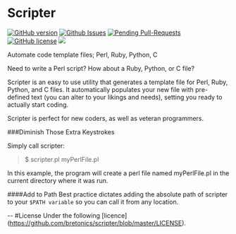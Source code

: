 Scripter 
===
[![GitHub version](https://badge.fury.io/gh/bretonics%2Fscripter.svg)](http://badge.fury.io/gh/bretonics%2Fscripter)
[![Github Issues](http://githubbadges.herokuapp.com/bretonics/scripter/issues.svg)](https://github.com/bretonics/scripter/issues)
[![Pending Pull-Requests](http://githubbadges.herokuapp.com/bretonics/scripter/pulls.svg)](https://github.com/bretonics/scripter/pulls)
[![GitHub license](https://img.shields.io/badge/License-GPL2-blue.svg)](http://www.gnu.org/licenses/gpl-2.0.html)
![](https://reposs.herokuapp.com/?path=bretonics/scripter&color=orange)



Automate code template files; Perl, Ruby, Python, C

Need to write a Perl script? How about a Ruby, Python, or C file?

Scripter is an easy  to use utility that generates a template file for Perl, Ruby, Python, and C files. It automatically populates your new file with pre-defined text (you can alter to your likings and needs), setting you ready to actually start coding.

Scripter is perfect for new coders, as well as veteran programmers.

###Diminish Those Extra Keystrokes

Simply call scripter:
>$ scripter.pl myPerlFile.pl

In this example, the program will create a perl file named myPerlFile.pl in the current directory where it was run.

####Add to Path
Best practice dictates adding the absolute path of scripter to your `$PATH variable` so you can call it from any location.

--
#License
Under the following [licence] (https://github.com/bretonics/scripter/blob/master/LICENSE).